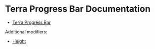 # Terra Progress Bar Documentation

- [Terra Progress Bar](progress-bar.md)

Additional modifiers:

- [Height](progress-bar-height.md)
